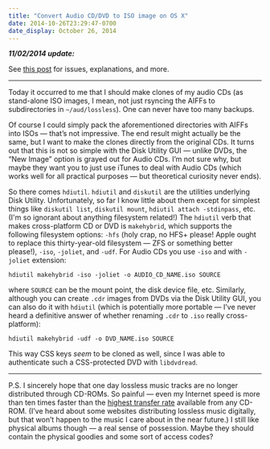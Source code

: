 ```yaml
---
title: "Convert Audio CD/DVD to ISO image on OS X"
date: 2014-10-26T23:29:47-0700
date_display: October 26, 2014
---
```

**_11/02/2014 update:_**

See [this post](/blog/2014-11-02-vobcopy-dvdbackup-etc.html) for issues, explanations, and more.

---

Today it occurred to me that I should make clones of my audio CDs (as stand-alone ISO images, I mean, not just rsyncing the AIFFs to subdirectories in `~/aud/lossless`). One can never have too many backups.

Of course I could simply pack the aforementioned directories with AIFFs into ISOs — that’s not impressive. The end result might actually be the same, but I want to make the clones directly from the original CDs. It turns out that this is not so simple with the Disk Utility GUI — unlike DVDs, the “New Image” option is grayed out for Audio CDs. I’m not sure why, but maybe they want you to just use iTunes to deal with Audio CDs (which works well for all practical purposes — but theoretical curiosity never ends).

So there comes `hdiutil`. `hdiutil` and `diskutil` are the utilities underlying Disk Utility. Unfortunately, so far I know little about them except for simplest things like `diskutil list`, `diskutil mount`, `hdiutil attach -stdinpass`, etc. (I'm so ignorant about anything filesystem related!) The `hdiutil` verb that makes cross-platform CD or DVD is `makehybrid`, which supports the following filesystem options: `-hfs` (holy crap, no HFS+ please! Apple ought to replace this thirty-year-old filesystem — ZFS or something better please!), `-iso`, `-joliet`, and `-udf`. For Audio CDs you use `-iso` and with `-joliet` extension:

    hdiutil makehybrid -iso -joliet -o AUDIO_CD_NAME.iso SOURCE

where `SOURCE` can be the mount point, the disk device file, etc. Similarly, although you can create `.cdr` images from DVDs via the Disk Utility GUI, you can also do it with `hdiutil` (which is potentially more portable — I’ve never heard a definitive answer of whether renaming `.cdr` to `.iso` really cross-platform):

    hdiutil makehybrid -udf -o DVD_NAME.iso SOURCE

This way CSS keys *seem* to be cloned as well, since I was able to authenticate such a CSS-protected DVD with `libdvdread`.

---

P.S. I sincerely hope that one day lossless music tracks are no longer distributed through CD-ROMs. So painful — even my Internet speed is more than ten times faster than the [highest transfer rate](https://en.wikipedia.org/wiki/CD-ROM#Transfer_rates) available from any CD-ROM. (I’ve heard about some websites distributing lossless music digitally, but that won’t happen to the music I care about in the near future.) I still like physical albums though — a real sense of possession. Maybe they should contain the physical goodies and some sort of access codes?
